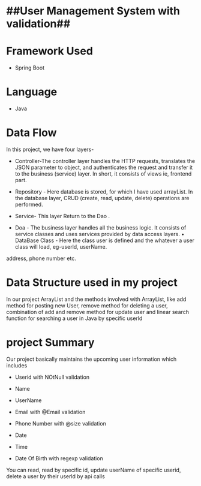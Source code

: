 
# ##User Management System with validation##

# Framework Used
* Spring Boot

# Language 
* Java
# Data Flow
  
 In this project, we have four layers-

* Controller-The controller layer handles the HTTP requests, translates the JSON parameter to object, and authenticates the request and transfer it to the business (service) layer. In short, it consists of views ie, frontend part.

 *  Repository - Here database is stored, for which I have used arrayList. In the database layer, CRUD (create, read, update, delete) operations are performed.

* Service- This layer Return to the Dao .
* Doa - The business layer handles all the business logic. It consists of service classes and uses services provided by data access layers. • DataBase Class - Here the class user is defined and the whatever a user class will load, eg-userld, userName.

address, phone number etc.
# Data Structure used in my project

In our project ArrayList and the methods involved with ArrayList, like add method for posting new User, remove method for deleting a user, combination of add and remove method for update user and linear search function for searching a user in Java by specific userld

# project Summary 
Our project basically maintains the upcoming user information which includes

* Userid with NOtNull validation

* Name

* UserName

* Email with @Email validation

* Phone Number with @size validation
* Date
* Time
* Date Of Birth with regexp validation

You can read, read by specific id, update userName of specific userid, delete a user by their userld by api calls
